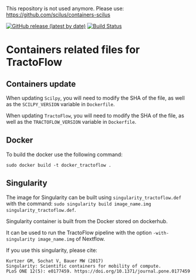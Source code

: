 This repository is not used anymore. 
Please use: https://github.com/scilus/containers-scilus


[![GitHub release (latest by date)](https://img.shields.io/github/v/release/scilus/containers-tractoflow)](https://github.com/scilus/containers-tractoflow/releases)
[![Build Status](https://travis-ci.org/scilus/containers-tractoflow.svg?branch=master)](https://travis-ci.org/scilus/containers-tractoflow)

Containers related files for TractoFlow
=======================================

Containers update
-----------------
When updating `Scilpy`, you will need to modify the SHA of the file, as well as
the `SCILPY_VERSION` variable in `Dockerfile`.

When updating `TractoFlow`, you will need to modify the SHA of the file, as well as
the `TRACTOFLOW_VERSION` variable in `Dockerfile`.

Docker
------
To build the docker use the following command:

`sudo docker build -t docker_tractoflow .`

Singularity
-----------
The image for Singularity can be built using `singularity_tractoflow.def` with the command:
`sudo singularity build image_name.img singularity_tractoflow.def`.

Singularity container is built from the Docker stored on dockerhub.

It can be used to run the TractoFlow pipeline with the option
`-with-singularity image_name.img` of Nextflow.

If you use this singularity, please cite:

```
Kurtzer GM, Sochat V, Bauer MW (2017)
Singularity: Scientific containers for mobility of compute.
PLoS ONE 12(5): e0177459. https://doi.org/10.1371/journal.pone.0177459
```
 
